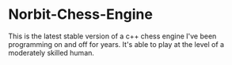 # Norbit-Chess-Engine

This is the latest stable version of a c++ chess engine I've been programming on and off for years. It's able to play at the level of a moderately skilled human.
